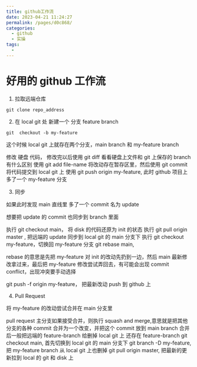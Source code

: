 ```yaml
---
title: github工作流
date: 2023-04-21 11:24:27
permalink: /pages/d0c868/
categories:
  - github
  - 实操
tags:
  -
---
```


# 好用的 github 工作流

1. 拉取远端仓库

```
git clone repo_address
```

2. 在 local git 处 新建一个 分支 feature branch

```
git  checkout -b my-feature
```

这个时候 local git 上就存在两个分支，main branch 和 my-feature branch

修改 硬盘 代码， 修改完以后使用 git diff 看看硬盘上文件和 git 上保存的 branch 有什么区别
使用 git add file-name 将改动存在暂存区里，然后使用 git commit 将代码提交到 local git 上
使用 git push origin my-feature, 此时 github 项目上多了一个 my-feature 分支

3. 同步

如果此时发现 main 直线里 多了一个 commit 名为 update

想要把 update 的 commit 也同步到 branch 里面

执行 git checkout main， 将 disk 的代码还原为 init 的状态
执行 git pull origin master , 把远端的 update 同步到 local git 的 main 分支下
执行 git checkout my-feature，切换回 my-feature 分支
git rebase main,

rebase 的意思是先把 my-feature 对 init 的改动先扔到一边，然后 main 最新修改拿过来，最后把 my-feature 修改尝试弄回去，有可能会出现 commit conflict，出现冲突要手动选择

git push -f origin my-feature， 把最新改动 push 到 github 上

4. Pull Request

将 my-feature 的改动尝试合并在 main 分支里

pull request
主分支如果接受合并，则执行 squash and merge,意思就是把其他分支的各种 commit 合并为一个改变，并把这个 commit 放到 main branch
合并后一般把远端的 feature-branch 给删掉
local git 上 还存在 feature-branch
git checkout main, 首先切换到 local git 的 main 分支下
git branch -D my-feature, 把 my-feature branch 从 local git 上也删掉
git pull origin master, 把最新的更新拉到 local 的 git 和 disk 上
